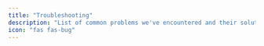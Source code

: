 ```yaml
---
title: "Troubleshooting"
description: "List of common problems we've encountered and their solutions."
icon: "fas fas-bug"
---
```

